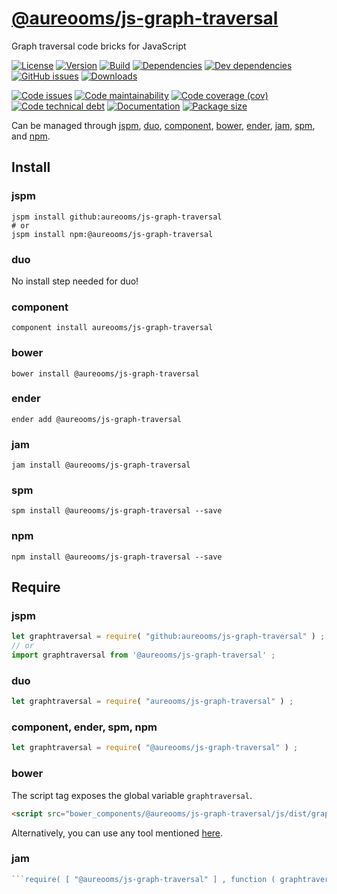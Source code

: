 [@aureooms/js-graph-traversal](https://make-github-pseudonymous-again.github.io/js-graph-traversal)
==

Graph traversal code bricks for JavaScript

[![License](https://img.shields.io/github/license/make-github-pseudonymous-again/js-graph-traversal.svg)](https://raw.githubusercontent.com/make-github-pseudonymous-again/js-graph-traversal/master/LICENSE)
[![Version](https://img.shields.io/npm/v/@aureooms/js-graph-traversal.svg)](https://www.npmjs.org/package/@aureooms/js-graph-traversal)
[![Build](https://img.shields.io/travis/make-github-pseudonymous-again/js-graph-traversal/master.svg)](https://travis-ci.org/make-github-pseudonymous-again/js-graph-traversal/branches)
[![Dependencies](https://img.shields.io/david/make-github-pseudonymous-again/js-graph-traversal.svg)](https://david-dm.org/make-github-pseudonymous-again/js-graph-traversal)
[![Dev dependencies](https://img.shields.io/david/dev/make-github-pseudonymous-again/js-graph-traversal.svg)](https://david-dm.org/make-github-pseudonymous-again/js-graph-traversal?type=dev)
[![GitHub issues](https://img.shields.io/github/issues/make-github-pseudonymous-again/js-graph-traversal.svg)](https://github.com/make-github-pseudonymous-again/js-graph-traversal/issues)
[![Downloads](https://img.shields.io/npm/dm/@aureooms/js-graph-traversal.svg)](https://www.npmjs.org/package/@aureooms/js-graph-traversal)

[![Code issues](https://img.shields.io/codeclimate/issues/make-github-pseudonymous-again/js-graph-traversal.svg)](https://codeclimate.com/github/make-github-pseudonymous-again/js-graph-traversal/issues)
[![Code maintainability](https://img.shields.io/codeclimate/maintainability/make-github-pseudonymous-again/js-graph-traversal.svg)](https://codeclimate.com/github/make-github-pseudonymous-again/js-graph-traversal/trends/churn)
[![Code coverage (cov)](https://img.shields.io/codecov/c/gh/make-github-pseudonymous-again/js-graph-traversal/master.svg)](https://codecov.io/gh/make-github-pseudonymous-again/js-graph-traversal)
[![Code technical debt](https://img.shields.io/codeclimate/tech-debt/make-github-pseudonymous-again/js-graph-traversal.svg)](https://codeclimate.com/github/make-github-pseudonymous-again/js-graph-traversal/trends/technical_debt)
[![Documentation](https://make-github-pseudonymous-again.github.io/js-graph-traversal//badge.svg)](https://make-github-pseudonymous-again.github.io/js-graph-traversal//source.html)
[![Package size](https://img.shields.io/bundlephobia/minzip/@aureooms/js-graph-traversal)](https://bundlephobia.com/result?p=@aureooms/js-graph-traversal)

Can be managed through [jspm](https://github.com/jspm/jspm-cli),
[duo](https://github.com/duojs/duo),
[component](https://github.com/componentjs/component),
[bower](https://github.com/bower/bower),
[ender](https://github.com/ender-js/Ender),
[jam](https://github.com/caolan/jam),
[spm](https://github.com/spmjs/spm),
and [npm](https://github.com/npm/npm).

## Install

### jspm
```terminal
jspm install github:aureooms/js-graph-traversal
# or
jspm install npm:@aureooms/js-graph-traversal
```
### duo
No install step needed for duo!

### component
```terminal
component install aureooms/js-graph-traversal
```

### bower
```terminal
bower install @aureooms/js-graph-traversal
```

### ender
```terminal
ender add @aureooms/js-graph-traversal
```

### jam
```terminal
jam install @aureooms/js-graph-traversal
```

### spm
```terminal
spm install @aureooms/js-graph-traversal --save
```

### npm
```terminal
npm install @aureooms/js-graph-traversal --save
```

## Require
### jspm
```js
let graphtraversal = require( "github:aureooms/js-graph-traversal" ) ;
// or
import graphtraversal from '@aureooms/js-graph-traversal' ;
```
### duo
```js
let graphtraversal = require( "aureooms/js-graph-traversal" ) ;
```

### component, ender, spm, npm
```js
let graphtraversal = require( "@aureooms/js-graph-traversal" ) ;
```

### bower
The script tag exposes the global variable `graphtraversal`.
```html
<script src="bower_components/@aureooms/js-graph-traversal/js/dist/graph-traversal.min.js"></script>
```
Alternatively, you can use any tool mentioned [here](http://bower.io/docs/tools/).

### jam
```js
```require( [ "@aureooms/js-graph-traversal" ] , function ( graphtraversal ) { ... } ) ;
